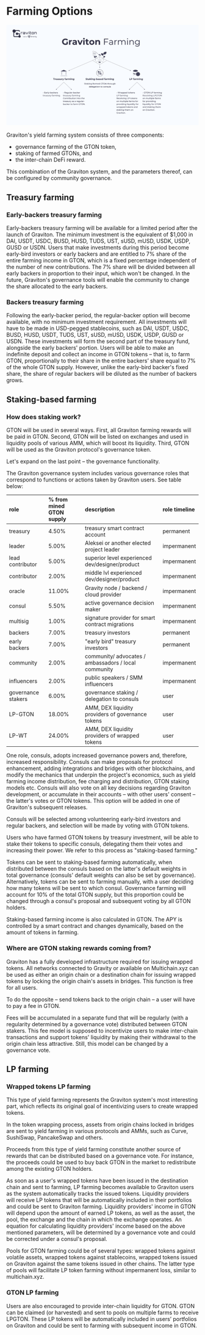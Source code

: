 # Farming Options

![](.gitbook/assets/graviton_farming-2x.png)

Graviton's yield farming system consists of three components: 

* governance farming of the GTON token, 
* staking of farmed GTONs, and 
* the inter-chain DeFi reward. 

This combination of the Graviton system, and the parameters thereof, can be configured by community governance. 

## Treasury farming 

### Early-backers treasury farming 

Early-backers treasury farming will be available for a limited period after the launch of Graviton. The minimum investment is the equivalent of $1,000 in DAI, USDT, USDC, BUSD, HUSD, TUDS, UST, sUSD, mUSD, USDK, USDP, GUSD or USDN. Users that make investments during this period become early-bird investors or early backers and are entitled to 7% share of the entire farming income in GTON, which is a fixed percentage independent of the number of new contributions. The 7% share will be divided between all early backers in proportion to their input, which won't be changed. In the future, Graviton's governance tools will enable the community to change the share allocated to the early backers.

### Backers treasury farming 

Following the early-backer period, the regular-backer option will become available, with no minimum investment requirement. All investments will have to be made in USD-pegged stablecoins, such as DAI, USDT, USDC, BUSD, HUSD, USDT, TUDS, UST, sUSD, mUSD, USDK, USDP, GUSD or USDN. These investments will form the second part of the treasury fund, alongside the early backers' portion. Users will be able to make an indefinite deposit and collect an income in GTON tokens – that is, to farm GTON, proportionally to their share in the entire backers’ share equal to 7% of the whole GTON supply. However, unlike the early-bird backer's fixed share, the share of regular backers will be diluted as the number of backers grows.

## Staking-based farming 

### How does staking work? 

GTON will be used in several ways. First, all Graviton farming rewards will be paid in GTON. Second, GTON will be listed on exchanges and used in liquidity pools of various AMM, which will boost its liquidity. Third, GTON will be used as the Graviton protocol's governance token. 

Let's expand on the last point – the governance functionality. 

The Graviton governance system includes various governance roles that correspond to functions or actions taken by Graviton users. See table below:

|  role | % from mined GTON supply | description | role timeline |
| :--- | :--- | :--- | :--- |
| treasury | 4.50% | treasury smart contract account | permanent |
| leader | 5.00% | Aleksei or another elected project leader | impermanent |
| lead contributor | 5.00% | superior level experienced dev/designer/product | impermanent |
| contributor | 2.00% | middle lvl experienced dev/designer/product | impermanent |
| oracle | 11.00% | Gravity node / backend / cloud provider | impermanent |
| consul | 5.50% | active governance decision maker | impermanent |
| multisig | 1.00% | signature provider for smart contract migrations | impermanent |
| backers | 7.00% | treasury investors | permanent |
| early backers | 7.00% | "early bird" treasury investors | permanent |
| community | 2.00% | community/ advocates / ambassadors / local community | impermanent |
| influencers | 2.00% | public speakers / SMM influencers | impermanent |
| governance stakers | 6.00% | governance staking / delegation to consuls | user |
| LP-GTON | 18.00% | AMM, DEX liquidity providers of governance tokens | user |
| LP-WT | 24.00% | AMM, DEX liquidity providers of wrapped tokens | user |

One role, consuls, adopts increased governance powers and, therefore, increased responsibility. Consuls can make proposals for protocol enhancement, adding integrations and bridges with other blockchains, and modify the mechanics that underpin the project's economics, such as yield farming income distribution, fee charging and distribution, GTON staking models etc. Consuls will also vote on all key decisions regarding Graviton development, or accumulate in their accounts – with other users' consent – the latter's votes or GTON tokens. This option will be added in one of Graviton's subsequent releases. 

Consuls will be selected among volunteering early-bird investors and regular backers, and selection will be made by voting with GTON tokens. 

Users who have farmed GTON tokens by treasury investment, will be able to stake their tokens to specific consuls, delegating them their votes and increasing their power. We refer to this process as "staking-based farming." 

Tokens can be sent to staking-based farming automatically, when distributed between the consuls based on the latter's default weights in total governance \(consuls' default weights can also be set by governance\). Alternatively, tokens can be sent to farming manually, with a user deciding how many tokens will be sent to which consul. Governance farming will account for 10% of the total GTON supply, but this proportion could be changed through a consul's proposal and subsequent voting by all GTON holders. 

Staking-based farming income is also calculated in GTON. The APY is controlled by a smart contract and changes dynamically, based on the amount of tokens in farming. 

### Where are GTON staking rewards coming from? 

Graviton has a fully developed infrastructure required for issuing wrapped tokens. All networks connected to Gravity or available on Multichain.xyz can be used as either an origin chain or a destination chain for issuing wrapped tokens by locking the origin chain's assets in bridges. This function is free for all users. 

To do the opposite – send tokens back to the origin chain – a user will have to pay a fee in GTON. 

Fees will be accumulated in a separate fund that will be regularly \(with a regularity determined by a governance vote\) distributed between GTON stakers. This fee model is supposed to incentivize users to make inter-chain transactions and support tokens' liquidity by making their withdrawal to the origin chain less attractive. Still, this model can be changed by a governance vote.

## LP farming 

### Wrapped tokens LP farming 

This type of yield farming represents the Graviton system's most interesting part, which reflects its original goal of incentivizing users to create wrapped tokens. 

In the token wrapping process, assets from origin chains locked in bridges are sent to yield farming in various protocols and АММs, such as Curve, SushiSwap, PancakeSwap and others. 

Proceeds from this type of yield farming constitute another source of rewards that can be distributed based on a governance vote. For instance, the proceeds could be used to buy back GTON in the market to redistribute among the existing GTON holders. 

As soon as a user's wrapped tokens have been issued in the destination chain and sent to farming, LP farming becomes available to Graviton users as the system automatically tracks the issued tokens. Liquidity providers will receive LP tokens that will be automatically included in their portfolios and could be sent to Graviton farming. Liquidity providers' income in GTON will depend upon the amount of earned LP tokens, as well as the asset, the pool, the exchange and the chain in which the exchange operates. An equation for calculating liquidity providers' income based on the above mentioned parameters, will be determined by a governance vote and could be corrected under a consul's proposal. 

Pools for GTON farming could be of several types: wrapped tokens against volatile assets, wrapped tokens against stablecoins, wrapped tokens issued on Graviton against the same tokens issued in other chains. The latter type of pools will facilitate LP token farming without impermanent loss, similar to multichain.xyz.

### GTON LP farming

Users are also encouraged to provide inter-chain liquidity for GTON. GTON can be claimed \(or harvested\) and sent to pools on multiple farms to receive LPGTON. These LP tokens will be automatically included in users’ portfolios on Graviton and could be sent to farming with subsequent income in GTON.

